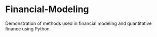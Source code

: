 # Financial-Modeling
Demonstration of methods used in financial modeling and quantitative finance using Python.
